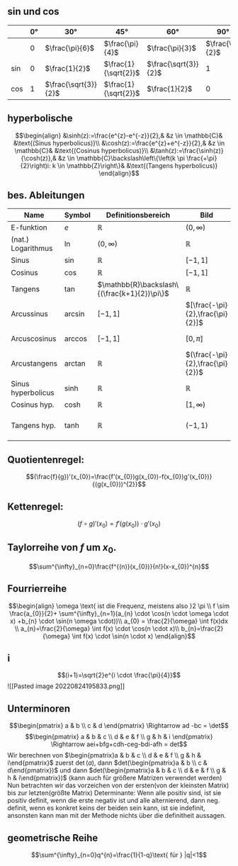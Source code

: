 ## sin und cos
|     | $0°$ | $30°$                | $45°$                | $60°$                | $90°$           | $135°$                | $180°$ | $225°$                | $270°$           | $315°$                |
| --- | ---- | -------------------- | -------------------- | -------------------- | --------------- | --------------------- | ------ | --------------------- | ---------------- | --------------------- |
|     | $0$  | $\frac{\pi}{6}$      | $\frac{\pi}{4}$      | $\frac{\pi}{3}$      | $\frac{\pi}{2}$ | $\frac{3}{4}\pi$      | $\pi$  | $\frac{5}{4}\pi$      | $\frac{3}{2}\pi$ | $\frac{7}{4}\pi$      |
| sin | $0$  | $\frac{1}{2}$        | $\frac{1}{\sqrt{2}}$ | $\frac{\sqrt{3}}{2}$ | $1$             | $\frac{1}{\sqrt{2}}$  | $0$    | $-\frac{1}{\sqrt{2}}$ | $-1$             | $-\frac{1}{\sqrt{2}}$ |
| cos | $1$  | $\frac{\sqrt{3}}{2}$ | $\frac{1}{\sqrt{2}}$ | $\frac{1}{2}$        | $0$             | $-\frac{1}{\sqrt{2}}$ | $-1$   | $-\frac{1}{\sqrt{2}}$ | $0$              | $\frac{1}{\sqrt{2}}$  |

## hyperbolische
$$\begin{align}
&\sinh(z):=\frac{e^{z}-e^{-z}}{2},& &z \in \mathbb{C}& &\text{(Sinus hyperbolicus)}\\
&\cosh(z):=\frac{e^{z}+e^{-z}}{2},& &z \in \mathbb{C}& &\text{(Cosinus hyperbolicus)}\\
&\tanh(z):=\frac{\sinh(z)}{\cosh(z)},& &z \in \mathbb{C}\backslash\left\{\left(k \pi \frac{+\pi}{2}\right)i: k \in \mathbb{Z}\right\}& &\text{(Tangens hyperbolicus)} 
\end{align}$$
## bes. Ableitungen

| Name               | Symbol    | Definitionsbereich                           | Bild                             | Ableitung                     |
| ------------------ | --------- | -------------------------------------------- | -------------------------------- | ----------------------------- |
| E-funktion         | $e$       | $\mathbb{R}$                                 | $(0,\infty)$                     | $e$                           |
| (nat.) Logarithmus | $\ln$     | $(0,\infty)$                                 | $\mathbb{R}$                     | $\frac{1}{x}$                 |
| Sinus              | $\sin$    | $\mathbb{R}$                                 | $[-1,1]$                         | $\cos$                        |
| Cosinus            | $\cos$    | $\mathbb{R}$                                 | $[-1,1]$                         | $-\sin$                       |
| Tangens            | $\tan$    | $\mathbb{R}\backslash\{(\frac{k+1}{2})\pi\}$ | $\mathbb{R}$                     | $\frac{1}{cos^{2}}=1+tan^{2}$ |
| Arcussinus         | $\arcsin$ | $[-1,1]$                                     | $[\frac{-\pi}{2},\frac{\pi}{2}]$ | $\frac{1}{\sqrt{1-x^{2}}}$    |
| Arcuscosinus       | $\arccos$ | $[-1,1]$                                     | $[0,\pi]$                        | $\frac{-1}{\sqrt{1-x^{2}}}$   |
| Arcustangens       | $\arctan$ | $\mathbb{R}$                                 | $(\frac{-\pi}{2},\frac{\pi}{2})$ | $\frac{1}{1+x^{2}}$           |
| Sinus hyperbolicus | $\sinh$   | $\mathbb{R}$                                 | $\mathbb{R}$                     | $\cosh$                       |
| Cosinus hyp.       | $\cosh$   | $\mathbb{R}$                                 | $[1,\infty)$                     | $\sinh$                       |
| Tangens hyp.       | $\tanh$   | $\mathbb{R}$                                 | $(-1,1)$                         | $\frac{1}{\cosh^{2}}=1-\tanh^{2}$                              |
## Quotientenregel:
$$(\frac{f}{g})'(x_{0})=\frac{f'(x_{0})g(x_{0})-f(x_{0})g'(x_{0})}{(g(x_{0}))^{2}}$$
## Kettenregel:
$$(f \circ g)'(x_{0})=f'(g(x_{0}))\cdot g'(x_{0})$$

## Taylorreihe von $f$ um $x_{0}$.
$$\sum^{\infty}_{n=0}\frac{f^{(n)}(x_{0})}{n!}(x-x_{0})^{n}$$

## Fourrierreihe
$$\begin{align}
\omega \text{ ist die Frequenz, meistens also }2 \pi \\
f \sim \frac{a_{0}}{2}+ \sum^{\infty}_{n=1}(a_{n} \cdot \cos(n \cdot \omega \cdot x) +b_{n} \cdot \sin(n \omega \cdot))\\
a_{0} = \frac{2}{\omega} \int f(x)dx \\
a_{n}=\frac{2}{\omega} \int f(x) \cdot \cos(n \cdot x)\\
b_{n}=\frac{2}{\omega} \int f(x) \cdot \sin(n \cdot x)
\end{align}$$
## i
$$(i+1)=\sqrt{2}e^{i \cdot \frac{\pi}{4}}$$
![[Pasted image 20220824195833.png]]
## Unterminoren
$$\begin{pmatrix}
a & b \\ c & d
\end{pmatrix} \Rightarrow ad -bc = \det$$
$$\begin{pmatrix}
a & b & c \\ d & e & f \\ g & h & i
\end{pmatrix} \Rightarrow aei+bfg+cdh-ceg-bdi-afh = det$$
Wir berechnen von $\begin{pmatrix}a & b & c \\ d & e & f \\ g & h & i\end{pmatrix}$ zuerst $\det(a)$, dann $det(\begin{pmatrix}a & b \\ c & d\end{pmatrix})$ und dann $det(\begin{pmatrix}a & b & c \\ d & e & f \\ g & h & i\end{pmatrix})$ (kann auch für größere Matrizen verwendet werden)
Nun betrachten wir das vorzeichen von der ersten(von der kleinsten Matrix) bis zur letzten(größte Matrix) Determinante:
Wenn alle positiv sind, ist sie positiv definit, wenn die erste negativ ist und alle alternierend, dann neg. definit, wenn es konkret keins der beiden sein kann, ist sie indefinit, ansonsten kann man mit der Methode nichts über die definitheit aussagen.
## geometrische Reihe
$$\sum^{\infty}_{n=0}q^{n}=\frac{1}{1-q}\text{ für } |q|<1$$

